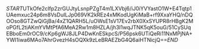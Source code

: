 $START$UTkOfe2clfp2zrGUJtyLsnpPZgT4m1LXVbj6/iJ0iYVYastO1W+E4Tqtp1UAemxuc24p6m8VsDuILJp069VK2kREz4xMKodUgKiMaB+rf9XxaYHQ/nDQOOso8GTZwQiGjBa/4xZ1QARH5L/uOWsE1sV17Ev2rbX0XxSYUPR8rHBgK2MoPGfL2tiAKmYVMtPfA6MeA2Rw1m8HZLA/jh3I1wqJTNK5qK5ouG/51CySUqEBboEm0rOC9/cKp6gWJ8JLP4DwKnESkpcS/P56psk6UTiQeRi11NxMPjNA+YWI1iwa6MAo7AhrGvezH4sOQXk9zLeBRAEZbG4Q6aiHTNicjQ==$END$